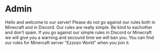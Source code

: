 # Admin
Hello and welcome to our server!
Please do not go against our rules both in Minecraft and in Discord. Our rules are really simple. 
Be kind to eachother and don't spam. 
If you go against our simple rules in Discord or Minecraft we will give you a warning and secound time we will ban you. 
You can find our rules for Minercaft server "Ezzozo World" when you join it.

